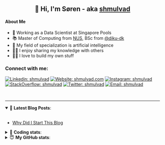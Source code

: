 <h2 align="center">
	👋 Hi, I'm Søren - aka <a href="https://shmulvad.com">shmulvad</a>
</h2>

#### About Me
- 🤖 Working as a Data Scientist at Singapore Pools
- 📚 Master of Computing from [NUS], BSc from [@diku-dk]
- 🧠 My field of specialization is artificial intelligence
- 👨‍🏫 I enjoy sharing my knowledge with others
- 👨‍💻 I love to build my own stuff

### Connect with me:

[![Linkedin: shmulvad](https://img.shields.io/badge/shmulvad-blue?style=flat&logo=Linkedin&logoColor=white)][linkedin]
[![Website: shmulvad.com](https://img.shields.io/badge/shmulvad.com-47CCCC?&style=flat&logo=Google-Chrome&logoColor=white)][website]
[![Instagram: shmulvad](https://img.shields.io/badge/-@shmulvad-purple?style=flat&logo=Instagram&logoColor=white)][instagram]
[![StackOverflow: shmulvad](https://img.shields.io/badge/shmulvad-FE7A16?style=flat&logo=stack-overflow&logoColor=white)][stackOverflow]
[![Twitter: shmulvad](https://img.shields.io/badge/@shmulvad-1ca0f1?style=flat&logo=twitter&logoColor=white)][twitter]
[![Email: shmulvad](https://img.shields.io/badge/shmulvad-D14836?style=flat&logo=gmail&logoColor=white)][mail]

<br />

---

<details open>
 <summary>📕 <b>Latest Blog Posts</b>: </summary>

<br>

<!-- BLOG-POST-LIST:START -->
- [Why Did I Start This Blog](https://shmulvad.com/blog/why-did-start-this-blog)
<!-- BLOG-POST-LIST:END -->

</details>

<!-- --- -->

<details>
 <summary>🤖 <b>Coding stats</b>: </summary>

<br>

NOTE: Doesn't track coding at work or work done in environments such as Jupyter Notebooks.

<!--START_SECTION:waka-->
![Code Time](http://img.shields.io/badge/Code%20Time-1%2C604%20hrs%205%20mins-blue)

**I'm a Night 🦉** 

```text
🌞 Morning    73 commits     ██░░░░░░░░░░░░░░░░░░░░░░░   8.64% 
🌆 Daytime    270 commits    ████████░░░░░░░░░░░░░░░░░   31.95% 
🌃 Evening    312 commits    █████████░░░░░░░░░░░░░░░░   36.92% 
🌙 Night      190 commits    █████░░░░░░░░░░░░░░░░░░░░   22.49%

```


📊 **This Week I Spent My Time On** 

```text
💬 Programming Languages: 
Python                   8 hrs 2 mins        ██████████████████░░░░░░░   73.46% 
HTML                     1 hr 44 mins        ████░░░░░░░░░░░░░░░░░░░░░   15.9% 
Text                     30 mins             █░░░░░░░░░░░░░░░░░░░░░░░░   4.65% 
Other                    27 mins             █░░░░░░░░░░░░░░░░░░░░░░░░   4.16% 
JavaScript               7 mins              ░░░░░░░░░░░░░░░░░░░░░░░░░   1.16%

🔥 Editors: 
VS Code                  10 hrs 29 mins      ████████████████████████░   95.98% 
Zsh                      26 mins             █░░░░░░░░░░░░░░░░░░░░░░░░   4.02%

🐱‍💻 Projects: 
overvaagning-admin       9 hrs 56 mins       ██████████████████████░░░   90.86% 
company-scrapers         39 mins             █░░░░░░░░░░░░░░░░░░░░░░░░   5.97% 
overvaagning-sender      12 mins             ░░░░░░░░░░░░░░░░░░░░░░░░░   1.91% 
hit-locator              6 mins              ░░░░░░░░░░░░░░░░░░░░░░░░░   1.04% 
Terminal                 1 min               ░░░░░░░░░░░░░░░░░░░░░░░░░   0.22%

```


 Last Updated on 10/11/2022 18:50:36 UTC
<!--END_SECTION:waka-->

</details>

<!-- --- -->

<details>
 <summary>😇 <b>My GitHub stats</b>: </summary>

<br>

<img align="left" alt="shmulvad's Github Stats" src="https://github-readme-stats.vercel.app/api?username=shmulvad&show_icons=true&hide_border=true" />

</details>



[website]: https://shmulvad.com
[twitter]: https://twitter.com/shmulvad
[linkedin]: https://linkedin.com/in/shmulvad
[instagram]: https://instagram.com/shmulvad
[stackOverflow]: https://stackoverflow.com/users/9248793/shmulvad
[mail]: mailto:shmulvad@gmail.com
[@diku-dk]: https://github.com/diku-dk
[github]: https://github.com/shmulvad
[NUS]: https://www.nus.edu.sg